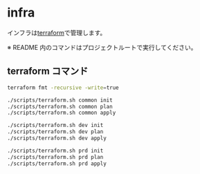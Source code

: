 # infra

インフラは[terraform](https://www.terraform.io)で管理します。

※ README 内のコマンドはプロジェクトルートで実行してください。

## terraform コマンド

```sh
terraform fmt -recursive -write=true

./scripts/terraform.sh common init
./scripts/terraform.sh common plan
./scripts/terraform.sh common apply

./scripts/terraform.sh dev init
./scripts/terraform.sh dev plan
./scripts/terraform.sh dev apply

./scripts/terraform.sh prd init
./scripts/terraform.sh prd plan
./scripts/terraform.sh prd apply
```
